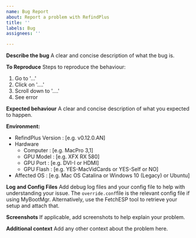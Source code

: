 ```yaml
---
name: Bug Report
about: Report a problem with RefindPlus
title: ''
labels: Bug
assignees: ''

---
```


**Describe the bug**
A clear and concise description of what the bug is.

**To Reproduce**
Steps to reproduce the behaviour:
1. Go to '...'
2. Click on '....'
3. Scroll down to '....'
4. See error

**Expected behaviour**
A clear and concise description of what you expected to happen.

**Environment:**
 - RefindPlus Version : [e.g. v0.12.0.AN]
 - Hardware
   * Computer         : [e.g. MacPro 3,1]
   * GPU Model        : [e.g. XFX RX 580]
   * GPU Port         : [e.g. DVI-I or HDMI]
   * GPU Flash        : [e.g. YES-MacVidCards or YES-Self or NO]
 - Affected OS        : [e.g. Mac OS Catalina or Windows 10 (Legacy) or Ubuntu]

**Log and Config Files**
Add debug log files and your config file to help with understanding your issue. The `override.conf`file is the relevant config file if using MyBootMgr. Alternatively, use the FetchESP tool to retrieve your setup and attach that.

**Screenshots**
If applicable, add screenshots to help explain your problem.

**Additional context**
Add any other context about the problem here.
